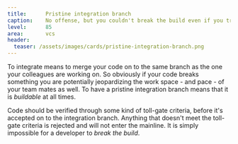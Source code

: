 ```yaml
---
title:      Pristine integration branch
caption:    No offense, but you couldn't break the build even if you tried
level:      85
area:       vcs
header:
  teaser: /assets/images/cards/pristine-integration-branch.png
---
```


To integrate means to merge your code on to the same branch as the one your colleagues are working on.  So obviously if your code breaks something you are potentially jeopardizing the work space - and pace - of your team mates as well. To have a pristine integration branch means that it is _buildable_ at all times.

Code should be verified through some kind of toll-gate criteria, before it's accepted on to the integration branch.
Anything that doesn't meet the toll-gate criteria is rejected and will not enter the mainline.
It is simply impossible for a developer to _break the build_.
